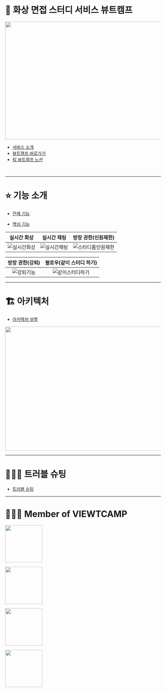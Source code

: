 # 👥 화상 면접 스터디 서비스 뷰트캠프 

<img src = "https://user-images.githubusercontent.com/101050600/170824404-8f76107c-9169-49c9-90ca-3a16bc4fb407.png" width="700px" height="380px">


- [서비스 소개](https://github.com/VIEWT-CAMP/.github/wiki/%EC%84%9C%EB%B9%84%EC%8A%A4-%EB%B7%B0%ED%8A%B8%EC%BA%A0%ED%94%84-%EC%86%8C%EA%B0%9C)
- [뷰트캠프 바로가기](https://www.viewtcamp.com)
- [팀 뷰트캠프 노션](https://www.notion.so/viewtcamp/91f8238a76ab4d8790223c88a79e7e13)
</br>

---

# ⭐️ 기능 소개

- [전체 기능](https://github.com/VIEWT-CAMP/.github/wiki/%EC%A0%84%EC%B2%B4-%EA%B8%B0%EB%8A%A5-%EC%86%8C%EA%B0%9C) 
 
- [핵심 기능](https://github.com/VIEWT-CAMP/.github/wiki/%ED%95%B5%EC%8B%AC-%EA%B8%B0%EB%8A%A5-%EC%86%8C%EA%B0%9C)  

|**실시간 화상**|**실시간 채팅**|**방장 권한(인원제한)**|
|:---:|:---:|:---:|
|![실시간화상](https://user-images.githubusercontent.com/101050600/170958109-09658545-0b96-4a83-a4e7-df4381257674.gif)|![실시간채팅](https://user-images.githubusercontent.com/101050600/170958147-7c732215-87e7-4fd9-ac5d-594729cefd12.gif)|![스터디룸인원제한](https://user-images.githubusercontent.com/101050600/170958146-02ed00cb-9b66-42b3-858a-509e2558da2a.gif)|

|**방장 권한(강퇴)**|**팔로우(같이 스터디 하기)**|
|:---:|:---:|
|![강퇴기능](https://user-images.githubusercontent.com/101050600/170958142-93457fcb-b1c9-4da8-a1e4-31b9a9380f03.gif)|![같이스터디하기](https://user-images.githubusercontent.com/101050600/170958144-2d5172bc-8242-4e9e-9ceb-f7d4401f7dc6.gif)|


---
# 🏗 아키텍처

- [아키텍처 설명](https://github.com/VIEWT-CAMP/.github/wiki/%ED%94%84%EB%A1%9C%EC%A0%9D%ED%8A%B8-%EC%95%84%ED%82%A4%ED%85%8D%EC%B2%98)

<img src = "https://user-images.githubusercontent.com/101050600/171107224-62162618-4b67-42cd-ab61-f79c4905d6fc.png" width="700px" 
height="400px">



---
# 🤾🏻‍♂️ 트러블 슈팅

- [트러블 슈팅](https://github.com/VIEWT-CAMP/.github/wiki/%ED%8A%B8%EB%9F%AC%EB%B8%94%EC%8A%88%ED%8C%85)

---

# 🧑🏻‍💻 Member of VIEWTCAMP
<p dir="auto"><a href="https://github.com/guswls1419"><img width="120" src="https://img.shields.io/badge/React-%EA%B9%80%ED%98%84%EC%A7%84-yellow" style="max-width: 100%;"></a></p>
<p dir="auto"><a href="https://github.com/chobyhh"><img width="120" src="https://img.shields.io/badge/React-%EC%A1%B0%EB%B3%91%EC%9C%A4-blue"     style="max-width: 100%;"></a></p>
<p dir="auto"><a href="https://github.com/wonhee418"><img width="120" src="https://img.shields.io/badge/Spring-%EA%B9%80%EC%9B%90%ED%9D%AC-red"   style="max-width: 100%;"></a></p>
<p dir="auto"><a href="https://github.com/taetoo"><img width="120" src="https://img.shields.io/badge/Spring-%EA%B9%80%ED%83%9C%ED%98%84-brightgreen" style="max-width: 100%;"></a></p>

